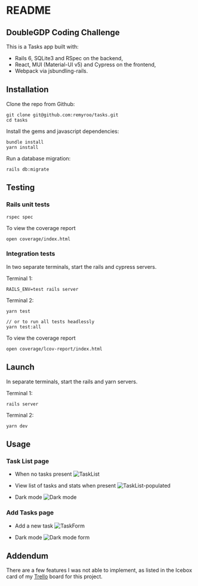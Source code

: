 # README

## DoubleGDP Coding Challenge

This is a Tasks app built with:
- Rails 6, SQLite3 and RSpec on the backend,
- React, MUI (Material-UI v5) and Cypress on the frontend,
- Webpack via jsbundling-rails.


## Installation

Clone the repo from Github:
```
git clone git@github.com:remyroo/tasks.git
cd tasks
```

Install the gems and javascript dependencies:
```
bundle install
yarn install
```

Run a database migration:
```
rails db:migrate
```

## Testing

### Rails unit tests
```
rspec spec
```

To view the coverage report
```
open coverage/index.html
```

### Integration tests
In two separate terminals, start the rails and cypress servers.

Terminal 1:
```
RAILS_ENV=test rails server
```
Terminal 2:
```
yarn test

// or to run all tests headlessly
yarn test:all
```

To view the coverage report
```
open coverage/lcov-report/index.html
```

## Launch

In separate terminals, start the rails and yarn servers.

Terminal 1:
```
rails server
```
Terminal 2:
```
yarn dev
```

## Usage

### Task List page

- When no tasks present
![TaskList](https://user-images.githubusercontent.com/20615801/158220272-4764a5fc-3052-480f-9b66-7d0811718e5d.png)

- View list of tasks and stats when present
![TaskList-populated](https://user-images.githubusercontent.com/20615801/158221740-8b636bb0-ebbd-4cc9-be6a-a33f8ec6a4b1.png)

- Dark mode
![Dark mode](https://user-images.githubusercontent.com/20615801/158221845-bda5cac0-8371-48ec-a73f-9e2665259c21.png)

### Add Tasks page

- Add a new task
![TaskForm](https://user-images.githubusercontent.com/20615801/158221967-37ace8d3-e2a6-4f11-a3ef-94018d749014.png)

- Dark mode
![Dark mode form](https://user-images.githubusercontent.com/20615801/158222062-d47b5017-895e-4b42-8815-b74b23115649.png)

## Addendum
There are a few features I was not able to implement, as listed in the Icebox card of
my [Trello](https://trello.com/c/RuJGoPzi/4-sprinkles) board for this project.
